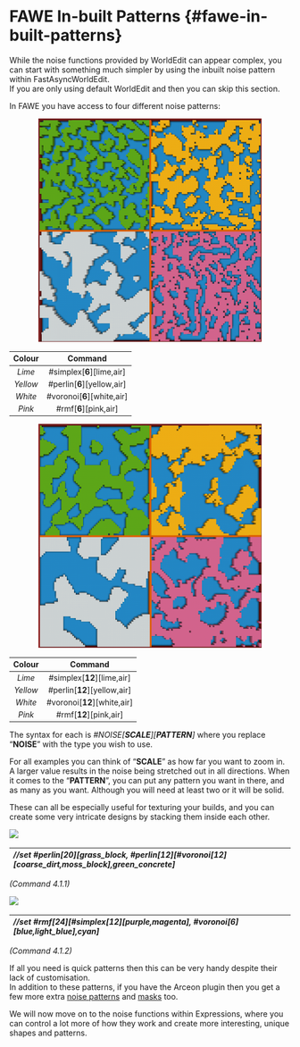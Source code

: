 # FAWE In-built Patterns {#fawe-in-built-patterns}

While the noise functions provided by WorldEdit can appear complex, you can start with something much simpler by using the inbuilt noise pattern within FastAsyncWorldEdit.  
If you are only using default WorldEdit and then you can skip this section.

In FAWE you have access to four different noise patterns:

<div align="center">
<img width="400" src=".gitbook/assets/fawe_noise1.png">
</div>

| Colour | Command |
| :---: | :---: |
| *Lime* | \#simplex\[**6**\]\[lime,air\] |
| *Yellow* | \#perlin\[**6**\]\[yellow,air\] |
| *White* | \#voronoi\[**6**\]\[white,air\] |
| *Pink* | \#rmf\[**6**\]\[pink,air\] |



<div align="center">
<img width="400" src=".gitbook/assets/fawe_noise2.png">
</div>

| Colour | Command |
| :---: | :---: |
| *Lime* | \#simplex\[**12**\]\[lime,air\] |
| *Yellow* | \#perlin\[**12**\]\[yellow,air\] |
| *White* | \#voronoi\[**12**\]\[white,air\] |
| *Pink* | \#rmf\[**12**\]\[pink,air\] |


The syntax for each is *\#NOISE\[**SCALE**\]\[**PATTERN**\]* where you replace “**NOISE**” with the type you wish to use.

For all examples you can think of “**SCALE**” as how far you want to zoom in. A larger value results in the noise being stretched out in all directions. When it comes to the “**PATTERN**”, you can put any pattern you want in there, and as many as you want. Although you will need at least two or it will be solid.

These can all be especially useful for texturing your builds, and you can create some very intricate designs by stacking them inside each other.

![](.gitbook/assets/fawe\_perlin.png)

| *//set \#perlin\[20\]\[grass\_block, \#perlin\[12\]\[\#voronoi\[12\]\[coarse\_dirt,moss\_block\],green\_concrete\]* |
| :---- |

*(Command 4.1.1)*

![](.gitbook/assets/fawe\_rmf.png)

| *//set \#rmf\[24\]\[\#simplex\[12\]\[purple,magenta\], \#voronoi\[6\]\[blue,light\_blue\],cyan\]* |
| :---- |

*(Command 4.1.2)*

If all you need is quick patterns then this can be very handy despite their lack of customisation.  
In addition to these patterns, if you have the Arceon plugin then you get a few more extra [noise patterns](https://github.com/Brennian/Arceon/wiki/Patterns#turbulence-pattern) and [masks](https://github.com/Brennian/Arceon/wiki/Masks#turbulence-mask) too.

We will now move on to the noise functions within Expressions, where you can control a lot more of how they work and create more interesting, unique shapes and patterns.